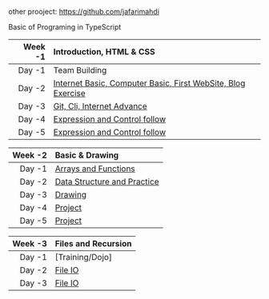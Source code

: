 other prooject: https://github.com/jafarimahdi

Basic of Programing in TypeScript

| Week -1 | Introduction, HTML & CSS|
| ------:|:------------------------------------------------
| Day -1 | Team Building
| Day -2 | [Internet Basic, Computer Basic, First WebSite, Blog Exercise](https://github.com/green-fox-academy/JafariMahdi/tree/master/1-week/1-day)
| Day -3 | [Git, Cli, Internet Advance](https://github.com/green-fox-academy/JafariMahdi/tree/master/1-week/2-day)
| Day -4 | [Expression and Control follow](https://github.com/green-fox-academy/JafariMahdi/tree/master/1-week/4-d)
| Day -5 | [Expression and Control follow](https://github.com/green-fox-academy/JafariMahdi/tree/master/1-week/4-d)



| Week -2 | Basic & Drawing |
| ------:|:------------------------------------------------
| Day -1 | [Arrays and Functions](https://github.com/green-fox-academy/JafariMahdi/tree/master/2-week/1-day)
| Day -2 | [Data Structure and Practice ](https://github.com/green-fox-academy/JafariMahdi/tree/master/2-week/2-day)
| Day -3 | [Drawing](https://github.com/green-fox-academy/JafariMahdi/tree/master/2-week/3-day)
| Day -4 | [Project](https://github.com/green-fox-academy/JafariMahdi/tree/master/2-week/4-day)
| Day -5 | [Project](https://github.com/green-fox-academy/JafariMahdi/tree/master/2-week/5-day)



| Week -3 | Files and Recursion |
| ------:|:------------------------------------------------
| Day -1 | [Training/Dojo]
| Day -2 | [File IO](https://github.com/green-fox-academy/JafariMahdi/tree/master/3-week/2-day)
| Day -3 | [File IO](https://github.com/green)